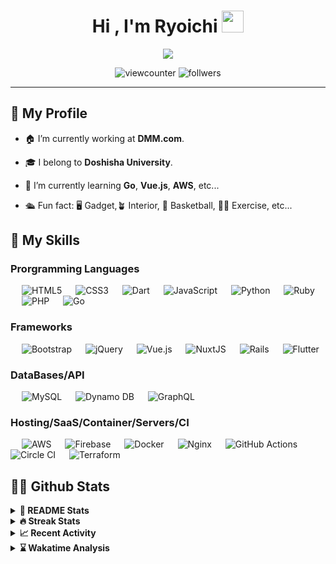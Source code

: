
<h1 align="center">Hi , I'm Ryoichi <img src="https://media.giphy.com/media/hvRJCLFzcasrR4ia7z/giphy.gif" width="35"></h1>

<p align="center">
  <a href="https://github.com/DenverCoder1/readme-typing-svg"><img src="https://readme-typing-svg.herokuapp.com?lines=Backend+Engineer;Major+in+Information+Engineering;Always%20learning%20new%20things&center=true&width=500&height=50"></a>
</p>

<p align="center"> 
  <img src="https://komarev.com/ghpvc/?username=ryoichinakai&label=Profile%20views&color=0e75b6&style=flat" alt="viewcounter" />
  <img src="https://img.shields.io/github/followers/ryoichinakai.svg?style=social&label=Follow&maxAge=2592000" alt="follwers" />

</p>

<hr>

## 🤔 My Profile 

<!-- <img align="right" alt="GIF" height="160px" src="https://media.giphy.com/media/du3J3cXyzhj75IOgvA/giphy.gif" /> -->
- 🏠 I’m currently working at **DMM.com**.


- 🎓 I belong to **Doshisha University**. 


- 🌱 I’m currently learning **Go**, **Vue.js**, **AWS**, etc...


- 🛳 Fun fact: 🖥 Gadget,🪴 Interior, 🏀 Basketball, 🏃🏻 Exercise, etc... 

## 🔨 My Skills

<!-- https://rahuldkjain.github.io/gh-profile-readme-generator/ は使わない方向で -->
<!-- https://github.com/Ileriayo/markdown-badges -->
<!-- https://github.com/alexandresanlim/Badges4-README.md-Profile -->

<!-- ### IDEs/Editors

<p align="left"> 
  &emsp; 
  <img alt="Visual Studio Code" src="https://img.shields.io/badge/VisualStudioCode-0078d7.svg?style=for-the-badge&logo=visual-studio-code&logoColor=white"/>
  &emsp; 
  <img alt="PyCharm" src="https://img.shields.io/badge/pycharm-143?style=for-the-badge&logo=pycharm&logoColor=black&color=black&labelColor=green"/>
</p>

### Version Control

<p align="left"> 
  &emsp; 
  <img alt="Git" src="https://img.shields.io/badge/git-%23F05033.svg?style=for-the-badge&logo=git&logoColor=white"/>
  &emsp; 
  <img alt="GitLab" src="https://img.shields.io/badge/gitlab-%23181717.svg?style=for-the-badge&logo=gitlab&logoColor=white"/>
  &emsp; 
  <img alt="GitHub" src="https://img.shields.io/badge/github-%23121011.svg?style=for-the-badge&logo=github&logoColor=white"/>
</p> -->

### Prorgramming Languages

<p align="left"> 
  &emsp; 
  <img alt="HTML5" src="https://img.shields.io/badge/html5-%23E34F26.svg?style=for-the-badge&logo=html5&logoColor=white"/>
  &emsp; 
  <img alt="CSS3" src="https://img.shields.io/badge/css3-%231572B6.svg?style=for-the-badge&logo=css3&logoColor=white"/>
  &emsp; 
  <img alt="Dart" src="https://img.shields.io/badge/dart-%230175C2.svg?style=for-the-badge&logo=dart&logoColor=white"/>
  &emsp;
  <img alt="JavaScript" src="https://img.shields.io/badge/javascript-%23323330.svg?style=for-the-badge&logo=javascript&logoColor=%23F7DF1E"/>
  &emsp;
  <img alt="Python" src="https://img.shields.io/badge/python-%2314354C.svg?style=for-the-badge&logo=python&logoColor=white"/>
  &emsp;
  <img alt="Ruby" src="https://img.shields.io/badge/ruby-%23CC342D.svg?style=for-the-badge&logo=ruby&logoColor=white"/>
  &emsp;
  <img alt="PHP" src="https://img.shields.io/badge/php-%23777BB4.svg?style=for-the-badge&logo=php&logoColor=white"/>
  &emsp;
  <img alt="Go" src="https://img.shields.io/badge/go-%2300ADD8.svg?style=for-the-badge&logo=go&logoColor=white"/>
</p>

### Frameworks

<p align="left">
  &emsp;
  <img alt="Bootstrap" src="https://img.shields.io/badge/bootstrap-%23563D7C.svg?style=for-the-badge&logo=bootstrap&logoColor=white"/>
  &emsp; 
  <img alt="jQuery" src="https://img.shields.io/badge/jquery-%230769AD.svg?style=for-the-badge&logo=jquery&logoColor=white"/>
  &emsp; 
  <img alt="Vue.js" src="https://img.shields.io/badge/Vue.js-35495E?style=for-the-badge&logo=vuedotjs&logoColor=4FC08D"/>
  &emsp; 
  <img alt="NuxtJS" src="https://img.shields.io/badge/nuxt.js-00C58E?style=for-the-badge&logo=nuxtdotjs&logoColor=white"/>
  &emsp; 
  <img alt="Rails" src="https://img.shields.io/badge/rails-%23CC0000.svg?style=for-the-badge&logo=ruby-on-rails&logoColor=white"/>
  &emsp; 
  <img alt="Flutter" src="https://img.shields.io/badge/Flutter-%2302569B.svg?style=for-the-badge&logo=Flutter&logoColor=white" />
</p>

### DataBases/API

<p align="left"> 
  &emsp; 
  <img alt="MySQL" src="https://img.shields.io/badge/mysql-%2300f.svg?style=for-the-badge&logo=mysql&logoColor=white"/>
  &emsp; 
  <img alt="Dynamo DB" src ="https://img.shields.io/badge/Amazon%20DynamoDB-4053D6?style=for-the-badge&logo=Amazon%20DynamoDB&logoColor=white"/>
  &emsp; 
  <img alt="GraphQL" src ="https://img.shields.io/badge/GraphQl-E10098?style=for-the-badge&logo=graphql&logoColor=white"/>
</p>

### Hosting/SaaS/Container/Servers/CI

<p align="left"> 
  &emsp; 
  <img alt="AWS" src="https://img.shields.io/badge/AWS-%23FF9900.svg?style=for-the-badge&logo=amazon-aws&logoColor=white"/>
  &emsp; 
  <img alt="Firebase" src="https://img.shields.io/badge/firebase-%23039BE5.svg?style=for-the-badge&logo=firebase"/>
  &emsp; 
  <img alt="Docker" src="https://img.shields.io/badge/docker-%230db7ed.svg?style=for-the-badge&logo=docker&logoColor=white"/>
  &emsp; 
  <img alt="Nginx" src="https://img.shields.io/badge/nginx-%23009639.svg?style=for-the-badge&logo=nginx&logoColor=white"/>
  &emsp; 
  <img alt="GitHub Actions" src="https://img.shields.io/badge/githubactions-%232671E5.svg?style=for-the-badge&logo=githubactions&logoColor=white"/>
  &emsp;
  <img alt="Circle CI" src="https://img.shields.io/badge/CIRCLECI-%23161616.svg?style=for-the-badge&logo=circleci&logoColor=white"/>
  &emsp; 
  <img alt="Terraform" src="https://img.shields.io/badge/terraform-%235835CC.svg?style=for-the-badge&logo=terraform&logoColor=white"/> 
</p>

## 💪🏻 Github Stats

<details> 
  <summary><b>📝 README Stats </b></summary>
  <br/>
  <div align="center">
    <a href="https://github.com/RyoichiNakai">
      <img src="https://github-readme-stats.vercel.app/api?username=RyoichiNakai&show_icons=true&count_private=true&theme=nord" />
    </a>
    <a href="https://github.com/RyoichiNakai">
      <img src="https://github-readme-stats.vercel.app/api/top-langs/?username=RyoichiNakai&count_praivate=true&theme=nord&langs_count=8&exclude_repo=docker-wordpress-mysql-blog,atcorder,bachelor-study&layout=compact" />
    </a>
    <br/>
    <b>Note:</b> Top languages is only a metric of the languages my public code consists of and doesn't reflect experience or skill level.
  </div>
</details>

<details> 
  <summary><b>🔥 Streak Stats </b></summary>
  <br/>
  <p align="center">
     <img src="http://github-readme-streak-stats.herokuapp.com/?user=RyoichiNakai&theme=nord&hide_border=false" alt="streak stats" />
  </p>
</details>

<details> 
  <summary><b>📈 Recent Activity</b></summary>
  <br/>
  <p align="center">
    <a href="https://github.com/RyoichiNakai"><img alt="Activity Graph" src="https://activity-graph.herokuapp.com/graph?username=RyoichiNakai&custom_title=Ryoichi%20Nakai's%20Contribution%20Graph&theme=nord" /></a>
  </p>
</details>

<details>
   <summary><b>⌛️ Wakatime Analysis</b></summary>
   <br/>
  
   <!--START_SECTION:waka-->
![Code Time](http://img.shields.io/badge/Code%20Time-0%20secs-blue)

**🐱 My GitHub Data** 

> 🏆 359 Contributions in the Year 2022
 > 
> 📦 296.0 kB Used in GitHub's Storage 
 > 
> 🚫 Not Opted to Hire
 > 
> 📜 25 Public Repositories 
 > 
> 🔑 22 Private Repositories  
 > 
**I'm a Night 🦉** 

```text
🌞 Morning    58 commits     ███░░░░░░░░░░░░░░░░░░░░░░   14.01% 
🌆 Daytime    121 commits    ███████░░░░░░░░░░░░░░░░░░   29.23% 
🌃 Evening    195 commits    ███████████░░░░░░░░░░░░░░   47.1% 
🌙 Night      40 commits     ██░░░░░░░░░░░░░░░░░░░░░░░   9.66%

```
📅 **I'm Most Productive on Sunday** 

```text
Monday       31 commits     █░░░░░░░░░░░░░░░░░░░░░░░░   7.49% 
Tuesday      45 commits     ██░░░░░░░░░░░░░░░░░░░░░░░   10.87% 
Wednesday    45 commits     ██░░░░░░░░░░░░░░░░░░░░░░░   10.87% 
Thursday     31 commits     █░░░░░░░░░░░░░░░░░░░░░░░░   7.49% 
Friday       50 commits     ███░░░░░░░░░░░░░░░░░░░░░░   12.08% 
Saturday     98 commits     ██████░░░░░░░░░░░░░░░░░░░   23.67% 
Sunday       114 commits    ███████░░░░░░░░░░░░░░░░░░   27.54%

```


📊 **This Week I Spent My Time On** 

```text
💬 Programming Languages: 
No Activity Tracked This Week

🔥 Editors: 
No Activity Tracked This Week

```


 Last Updated on 17/08/2022 01:37:34 UTC
<!--END_SECTION:waka-->
</details>

<!-- TODO: Twitter Facebookなどのコンタクト先を記載 -->
